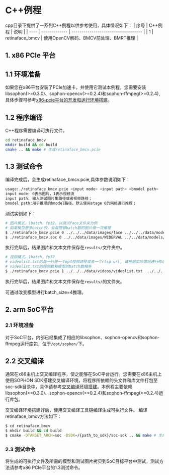 # C++例程
cpp目录下提供了一系列C++例程以供参考使用，具体情况如下：
| 序号  | C++例程           | 说明                                 |
| ---- | -------------     | -----------------------------------  |
| 1    | retinaface_bmcv   | 使用OpenCV解码、BMCV前处理、BMRT推理   |


## 1. x86 PCIe 平台

## 1.1 环境准备
如果您在x86平台安装了PCIe加速卡，并使用它测试本例程，您需要安装libsophon(>=0.3.0)、sophon-opencv(>=0.2.4)和sophon-ffmpeg(>=0.2.4),具体步骤可参考[x86-pcie平台的开发和运行环境搭建](../../../docs/Environment_Install_Guide.md#3-x86-pcie平台的开发和运行环境搭建)。

## 1.2 程序编译
C++程序需要编译可执行文件，
```bash
cd retinaface_bmcv
mkdir build && cd build
cmake .. && make # 生成retinaface_bmcv.pcie
```

## 1.3 测试命令
编译完成后，会生成retinaface_bmcv.pcie,具体参数说明如下：

```bash
usage:./retinaface_bmcv.pcie <input mode> <input path> <bmodel path>
input mode: 0表示图片，1表示视频流
input path: 输入测试图片集路径或者视频路径；
bmodel path:用于推理的bmodel路径，默认使用stage 0的网络进行推理；
```

测试实例如下：

```bash
# 图片模式，1batch，fp32，以测试face文件夹为例
# 如果模型是多batch的，会每攒够batch数的图片做一次推理
$ ./retinaface_bmcv.pcie 0 ../../../data/images/face ../../../data/models/BM1684X/retinaface_mobilenet0.25_fp32_1b.bmodel 0.5 0.02
$ ./retinaface_bmcv.soc 0 ../../data/images/WIDERVAL ../../data/models/BM1688/retinaface_mobilenet0.25_int8_4b.bmodel 0.4 0.02
```

执行完毕后，结果图片和文本文件保存在`results/`文件夹中。

```bash
# 视频模式，1batch，fp32
# videolist.txt的每一行是一个mp4视频路径或者一个rtsp url, 请根据实际情况进行修改
# videolist.txt的视频数和模型的batch数相等
$ ./retinaface_bmcv.pcie 1 ../../../data/videos/videolist.txt  ../../../data/models/BM1684X/retinaface_mobilenet0.25_fp32_1b.bmodel 0.5 0.02
```
执行完毕后，结果图片和文本文件保存在`results/`的文件夹。

可通过改变模型进行batch_size=4推理。


## 2. arm SoC平台

### 2.1 环境准备
对于SoC平台，内部已经集成了相应的libsophon、sophon-opencv和sophon-ffmpeg运行库包，位于`/opt/sophon/`下。

## 2.2 交叉编译
通常在x86主机上交叉编译程序，使之能够在SoC平台运行。您需要在x86主机上使用SOPHON SDK搭建交叉编译环境，将程序所依赖的头文件和库文件打包至soc-sdk目录中，具体请参考[交叉编译环境搭建](../../../docs/Environment_Install_Guide.md#41-交叉编译环境搭建)。本例程主要依赖libsophon(>=0.3.0)、sophon-opencv(>=0.2.4)和sophon-ffmpeg(>=0.2.4)运行库包。

交叉编译环境搭建好后，使用交叉编译工具链编译生成可执行文件。
编译retinaface_bmcv方法如下：
```bash
$ cd retinaface_bmcv 
$ mkdir build && cd build 
$ cmake -DTARGET_ARCH=soc -DSDK=/{path_to_sdk}/soc-sdk .. && make # 生成retinaface_bmcv.soc
```

### 2.3 测试命令
将生成的可执行文件及所需的模型和测试图片拷贝到SoC目标平台中测试，测试方法请参考x86 PCIe平台的1.3测试命令。
